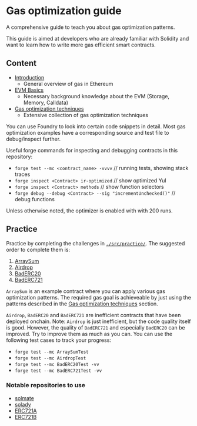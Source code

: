# Gas optimization guide

A comprehensive guide to teach you about gas optimization patterns.

This guide is aimed at developers who are already familiar with Solidity and want to learn how to write more gas efficient smart contracts.

## Content

- [Introduction](INTRO.md)
  - General overview of gas in Ethereum
- [EVM Basics](BASICS.md)
  - Necessary background knowledge about the EVM (Storage, Memory, Calldata)
- [Gas optimization techniques](OPTIMIZATIONS.md)
  - Extensive collection of gas optimization techniques

You can use Foundry to look into certain code snippets in detail. Most gas optimization examples have a corresponding source and test file to debug/inspect further.

Useful forge commands for inspecting and debugging contracts in this repository:

- `forge test --mc <contract_name> -vvvv` // running tests, showing stack traces
- `forge inspect <Contract> ir-optimized` // show optimized Yul
- `forge inspect <Contract> methods` // show function selectors
- `forge debug --debug <Contract> --sig "incrementUnchecked()"` // debug functions

Unless otherwise noted, the optimizer is enabled with with 200 runs.

## Practice

Practice by completing the challenges in [`./src/practice/`](./src/practice/). The suggested order to complete them is:

1. [ArraySum](./src/practice/ArraySum.sol)
2. [Airdrop](./src/practice/Airdrop.sol)
3. [BadERC20](./src/practice/BadERC20.sol)
4. [BadERC721](./src/practice/BadERC721.sol)

`ArraySum` is an example contract where you can apply various gas optimization patterns. The required gas goal is achieveable by just using the patterns described in the [Gas optimization techniques](OPTIMIZATIONS.md) section.

`Airdrop`, `BadERC20` and `BadERC721` are inefficient contracts that have been deployed onchain. Note: `Airdrop` is just inefficient, but the code quality itself is good. However, the quality of `BadERC721` and especially `BadERC20` can be improved. Try to improve them as much as you can. You can use the following test cases to track your progress:

- `forge test --mc ArraySumTest`
- `forge test --mc AirdropTest`
- `forge test --mc BadERC20Test -vv`
- `forge test --mc BadERC721Test -vv`

### Notable repositories to use

- [solmate](https://github.com/transmissions11/solmate)
- [solady](https://github.com/Vectorized/solady/tree/main)
- [ERC721A](https://github.com/chiru-labs/ERC721A/tree/main)
- [ERC721B](https://github.com/beskay/ERC721B)
